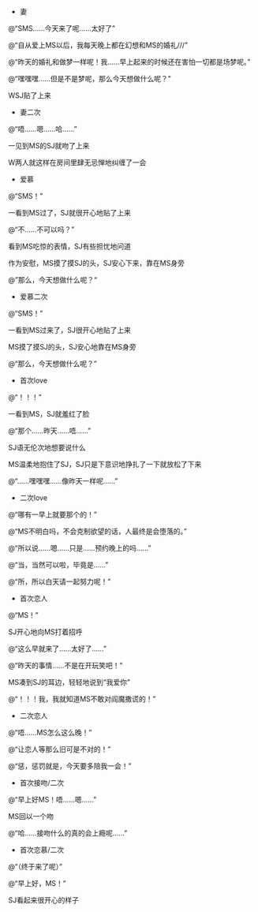 - 妻

@“SMS……今天来了呢……太好了”

@“自从爱上MS以后，我每天晚上都在幻想和MS的婚礼///”

@“昨天的婚礼和做梦一样呢！我……早上起来的时候还在害怕一切都是场梦呢。”

@“嘿嘿嘿……但是不是梦呢，那么今天想做什么呢？”

WSJ贴了上来

- 妻二次

@“唔……嗯……哈……”

一见到MS的SJ就吻了上来

W两人就这样在房间里肆无忌惮地纠缠了一会

- 爱慕

@“SMS！”

一看到MS过了，SJ就很开心地贴了上来

@“不……不可以吗？”

看到MS吃惊的表情，SJ有些担忧地问道

作为安慰，MS摸了摸SJ的头，SJ安心下来，靠在MS身旁

@”那么，今天想做什么呢？“

- 爱慕二次

@“SMS！”

一看到MS过来了，SJ很开心地贴了上来

MS摸了摸SJ的头，SJ安心地靠在MS身旁

@“那么，今天想做什么呢？”

- 首次love

@“！！！”

一看到MS，SJ就羞红了脸

@“那个……昨天……唔……”

SJ语无伦次地想要说什么

MS温柔地抱住了SJ，SJ只是下意识地挣扎了一下就放松了下来

@“……嘿嘿嘿……像昨天一样呢……”

- 二次love

@“哪有一早上就要那个的！”

@“MS不明白吗，不会克制欲望的话，人最终是会堕落的。”

@“所以说……嗯……只是……预约晚上的吗……”

@“当，当然可以啦，毕竟是……”

@“所，所以白天请一起努力呢！”

- 首次恋人

@“MS！”

SJ开心地向MS打着招呼

@“这么早就来了……太好了……”

@“昨天的事情……不是在开玩笑吧！”

MS凑到SJ的耳边，轻轻地说到“我爱你”

@“！！！我，我就知道MS不敢对阎魔撒谎的！”

- 二次恋人

@“唔……MS怎么这么晚！”

@“让恋人等那么旧可是不对的！”

@“惩，惩罚就是，今天要多陪我一会！”

- 首次接吻/二次

@“早上好MS！唔……嗯……”

MS回以一个吻

@“哈……接吻什么的真的会上瘾呢……”

- 首次恋慕/二次

@“（终于来了呢）”

@“早上好，MS！”

SJ看起来很开心的样子
